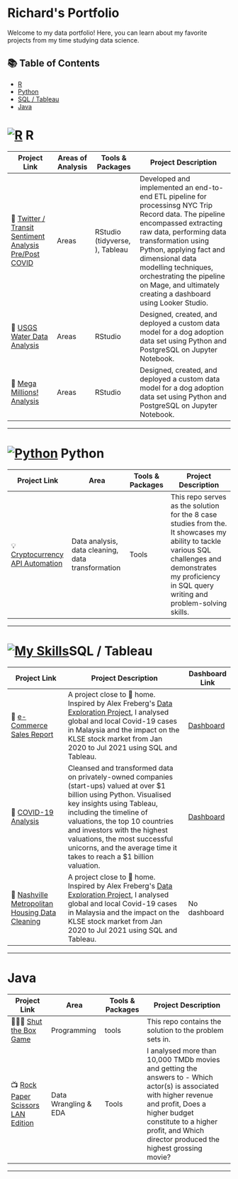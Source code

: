 # Richard's Portfolio 

Welcome to my data portfolio! Here, you can learn about my favorite projects from my time studying data science. 

## 📚 Table of Contents
- [R](#r)
- [Python](#python)
- [SQL / Tableau](#sql-/-tableau)
- [Java](#java)
  

# [![R](https://skillicons.dev/icons?i=r)](https://skillicons.dev) R

| Project Link | Areas of Analysis | Tools & Packages | Project Description | 
|---|---|---|---|
| 🚗 [Twitter / Transit Sentiment Analysis Pre/Post COVID](https://github.com/r-kish/Tweet-Sentiment-Transit-Analysis/tree/main) | Areas | RStudio (tidyverse, ), Tableau | Developed and implemented an end-to-end ETL pipeline for processinsg NYC Trip Record data. The pipeline encompassed extracting raw data, performing data transformation using Python, applying fact and dimensional data modelling techniques, orchestrating the pipeline on Mage, and ultimately creating a dashboard using Looker Studio. |
| 🐶 [USGS Water Data Analysis](https://github.com/r-kish/USGS-Water-Data-Analysis) | Areas | RStudio | Designed, created, and deployed a custom data model for a dog adoption data set using Python and PostgreSQL on Jupyter Notebook. |
| 🐶 [Mega Millions! Analysis](https://github.com/r-kish/Mega-Millions-Analysis) | Areas | RStudio | Designed, created, and deployed a custom data model for a dog adoption data set using Python and PostgreSQL on Jupyter Notebook. |

***

# [![Python](https://skillicons.dev/icons?i=python)](https://skillicons.dev) Python

| Project Link | Area | Tools & Packages | Project Description | 
|---|---|---|---|
| 💡 [Cryptocurrency API Automation](https://github.com/r-kish/Crypto-API-Automation) | Data analysis, data cleaning, data transformation | Tools | This repo serves as the solution for the 8 case studies from the. It showcases my ability to tackle various SQL challenges and demonstrates my proficiency in SQL query writing and problem-solving skills. | 

***

# [![My Skills](https://skillicons.dev/icons?i=sql.tableau)](https://skillicons.dev)SQL / Tableau

| Project Link | Project Description | Dashboard Link |
|---|---|---|
| 🦠 [e-Commerce Sales Report](https://github.com/r-kish/eCommerce-Sales-Dashboard) | A project close to 🏡 home. Inspired by Alex Freberg's [Data Exploration Project](https://www.youtube.com/watch?v=qfyynHBFOsM&list=PLUaB-1hjhk8H48Pj32z4GZgGWyylqv85f&index=1), I analysed global and local Covid-19 cases in Malaysia and the impact on the KLSE stock market from Jan 2020 to Jul 2021 using SQL and Tableau. | [Dashboard](https://public.tableau.com/app/profile/richard.kish/viz/2023eCommerceSalesDashboard/Dashboard1) |
| 🦠 [COVID-19 Analysis](https://github.com/r-kish/COVID19-Analysis) | Cleansed and transformed data on privately-owned companies (start-ups) valued at over $1 billion using Python. Visualised key insights using Tableau, including the timeline of valuations, the top 10 countries and investors with the highest valuations, the most successful unicorns, and the average time it takes to reach a $1 billion valuation. | [Dashboard](https://public.tableau.com/app/profile/richard.kish/viz/SQLCovidDashboard_17107162902290/Dashboard1) |
| 🏡 [Nashville Metropolitan Housing Data Cleaning](https://github.com/r-kish/SQL-Cleaning) | A project close to 🏡 home. Inspired by Alex Freberg's [Data Exploration Project](https://www.youtube.com/watch?v=qfyynHBFOsM&list=PLUaB-1hjhk8H48Pj32z4GZgGWyylqv85f&index=1), I analysed global and local Covid-19 cases in Malaysia and the impact on the KLSE stock market from Jan 2020 to Jul 2021 using SQL and Tableau. | No dashboard |

***

# Java

| Project Link | Area | Tools & Packages | Project Description |   
|---|---|---|---|
| 👩🏻‍💻 [Shut the Box Game](https://github.com/r-kish/Shut-The-Box-Game) | Programming | tools | This repo contains the solution to the problem sets in. |
| 📺 [Rock Paper Scissors LAN Edition](https://github.com/r-kish/Rock-Paper-Scissors-LAN) |   Data Wrangling & EDA | Tools | I analysed more than 10,000 TMDb movies and getting the answers to - Which actor(s) is associated with higher revenue and profit, Does a higher budget constitute to a higher profit, and Which director produced the highest grossing movie? |  

***
